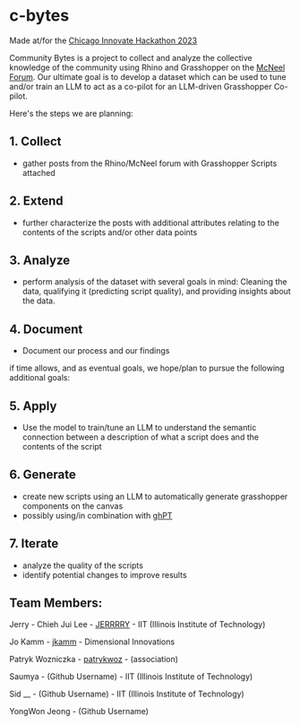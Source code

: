 # c-bytes
Made at/for the [Chicago Innovate Hackathon 2023](https://www.chicagoinnovate.tech/hackathon)

Community Bytes is a project to collect and analyze the collective knowledge of the community using Rhino and Grasshopper on the [McNeel Forum](https://discourse.mcneel.com/).  Our ultimate goal is to develop a dataset which can be used to tune and/or train an LLM to act as a co-pilot for an LLM-driven Grasshopper Co-pilot.  

Here's the steps we are planning:

## 1. Collect
- gather posts from the Rhino/McNeel forum with Grasshopper Scripts attached 
## 2. Extend
- further characterize the posts with additional attributes relating to the contents of the scripts and/or other data points
## 3. Analyze
- perform analysis of the dataset with several goals in mind: Cleaning the data, qualifying it (predicting script quality), and providing insights about the data.
## 4. Document
- Document our process and our findings

if time allows, and as eventual goals, we hope/plan to pursue the following additional goals:
## 5. Apply
- Use the model to train/tune an LLM to understand the semantic connection between a description of what a script does and the contents of the script
## 6. Generate
- create new scripts using an LLM to automatically generate grasshopper components on the canvas
- possibly using/in combination with [ghPT](https://github.com/enmerk4r/GHPT)
## 7. Iterate
- analyze the quality of the scripts
- identify potential changes to improve results  

## Team Members:
Jerry - Chieh Jui Lee - [JERRRRY](https://github.com/JERRRRY) - IIT (Illinois Institute of Technology) 

Jo Kamm - [jkamm](https://github.com/jkamm) - Dimensional Innovations

Patryk Wozniczka - [patrykwoz](https://github.com/patrykwoz) - (association)

Saumya - (Github Username) - IIT (Illinois Institute of Technology) 

Sid __ - (Github Username) - IIT (Illinois Institute of Technology)

YongWon Jeong - (Github Username)  


